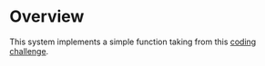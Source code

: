 # Overview

This system implements a simple function taking from this [coding challenge](https://www.shiftedup.com/2015/05/24/programming-challenge-the-position-of-the-element).

#
